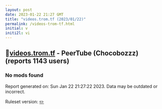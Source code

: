 ```yaml
---
layout: post
date: 2023-01-22 21:27 GMT
title: "videos.trom.tf (2023/01/22)"
permalink: /videos-trom-tf.html
initial: v
initi2l: vi
---
```


## 🐘[videos.trom.tf](https://videos.trom.tf) - PeerTube (Chocobozzz) (reports 1143 users)

### No mods found

Report generated on: Sun Jan 22 21:27:22 2023. Data may be outdated or incorrect.

Ruleset version: [✏️](/version-pencil)

